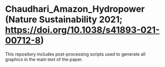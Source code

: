 # Chaudhari_Amazon_Hydropower (Nature Sustainability 2021; https://doi.org/10.1038/s41893-021-00712-8)
This repository includes post-processing scripts used to generate all graphics in the main text of the paper. 
